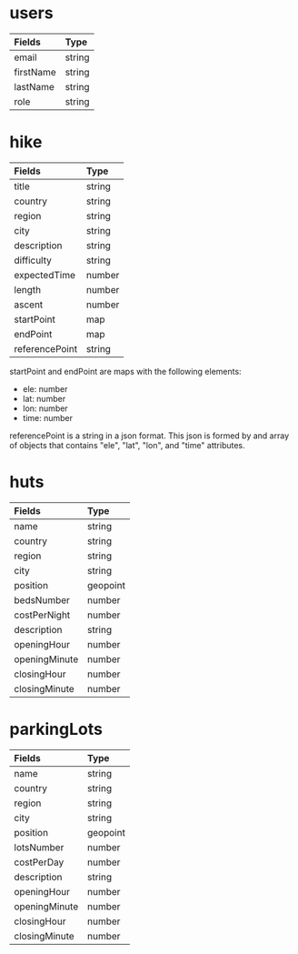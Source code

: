 # users

| Fields    | Type   |
| :-------- | :----- |
| email     | string |
| firstName | string |
| lastName  | string |
| role      | string |

# hike

| Fields         | Type   |
| :------------- | :----- |
| title          | string |
| country        | string |
| region         | string |
| city           | string |
| description    | string |
| difficulty     | string |
| expectedTime   | number |
| length         | number |
| ascent         | number |
| startPoint     | map    |
| endPoint       | map    |
| referencePoint | string |

startPoint and endPoint are maps with the following elements:
- ele: number
- lat: number
- lon: number
- time: number

referencePoint is a string in a json format. This json is formed by and array of objects that contains "ele", "lat", "lon", and "time" attributes.

# huts

| Fields        | Type     |
| :------------ | :------- |
| name          | string   |
| country       | string   |
| region        | string   |
| city          | string   |
| position      | geopoint |
| bedsNumber    | number   |
| costPerNight  | number   |
| description   | string   |
| openingHour   | number   |
| openingMinute | number   |
| closingHour   | number   |
| closingMinute | number   |

# parkingLots

| Fields        | Type     |
| :------------ | :------- |
| name          | string   |
| country       | string   |
| region        | string   |
| city          | string   |
| position      | geopoint |
| lotsNumber    | number   |
| costPerDay    | number   |
| description   | string   |
| openingHour   | number   |
| openingMinute | number   |
| closingHour   | number   |
| closingMinute | number   |
